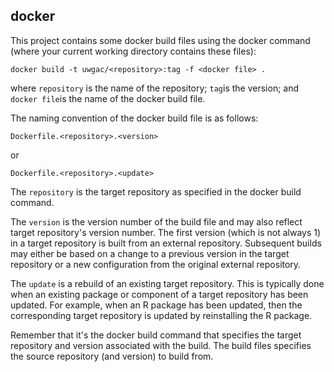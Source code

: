 ## docker ##

This project contains some docker build files using the docker command (where your current working directory contains these files):

    docker build -t uwgac/<repository>:tag -f <docker file> .

where `repository` is the name of the repository; `tag`is the version; and `docker file`is the name of the docker build file. 

The naming convention of the docker build file is as follows:

    Dockerfile.<repository>.<version>
or

    Dockerfile.<repository>.<update>

The `repository` is the target repository as specified in the docker build command.  

The `version` is the version number of the build file and may also reflect target repository's version number. The first version (which is not always 1) in a target repository is built from an external repository.  Subsequent builds may either be based on a change to a previous version in the target repository or a new configuration from the original external repository. 

The `update` is a rebuild of an existing target repository.  This is typically done when an existing package or component of a target repository has been updated.  For example, when an R package has been updated, then the corresponding target repository is updated by reinstalling the R package. 

Remember that it's the docker build command that specifies the target repository and version associated with the build.  The build files specifies the source repository (and version) to build from. 
